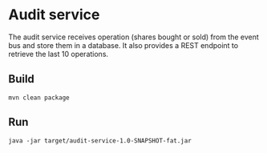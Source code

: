 # Audit service

The audit service receives operation (shares bought or sold) from the event bus and store them in a database. It also
 provides a REST endpoint to retrieve the last 10 operations.

## Build

```
mvn clean package
```

## Run

```
java -jar target/audit-service-1.0-SNAPSHOT-fat.jar
```
